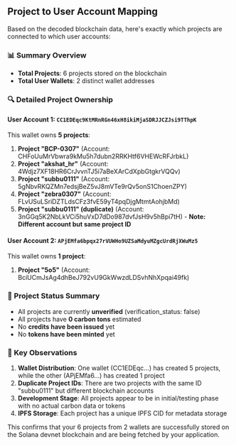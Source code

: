 ## Project to User Account Mapping

Based on the decoded blockchain data, here's exactly which projects are connected to which user accounts:

### 📊 Summary Overview
- **Total Projects**: 6 projects stored on the blockchain
- **Total User Wallets**: 2 distinct wallet addresses

### 🔍 Detailed Project Ownership

#### User Account 1: `CC1EDEqc9KtMRnRGn46xH8ikiMjaSDRJJCZJsi9TThpK`
This wallet owns **5 projects**:
1. **Project "BCP-0307"** (Account: CHFoUuMrVbwra9kMu5h7dubn2RRKHtf6VHEWcRFJrbkL)
2. **Project "akshat_hr"** (Account: 4Wdjz7XF18HR6CrJvvnTJ5i7aBeXArCdXpbGtgkrVQQv)
3. **Project "subbu0111"** (Account: 5gNbvRKQZMn7edsjBeZ5vJ8mVTe9rQv5onS1ChoenZPY)
4. **Project "zebra0307"** (Account: FLvUSuLSriDZTLdsCFz3fvE59yT4pqDjgMtmtAohjbMd)
5. **Project "subbu0111" (duplicate)** (Account: 3nGGq5K2NbLkVCi5huVxD7dDo987dvfJsH9v5hBpi7tH) - **Note: Different account but same project ID**

#### User Account 2: `APjEMfa6bpqx27rVUWHo9UZSaMdyuMZgcUrdRjXWuMz5`
This wallet owns **1 project**:
1. **Project "5o5"** (Account: BciUCmJsAg4dhBeJ792vU9GkWwzdLDSvhNhXpqai49fk)

### 🔄 Project Status Summary
- All projects are currently **unverified** (verification_status: false)
- All projects have **0 carbon tons** estimated
- No **credits have been issued** yet
- No **tokens have been minted** yet

### 📝 Key Observations
1. **Wallet Distribution**: One wallet (CC1EDEqc...) has created 5 projects, while the other (APjEMfa6...) has created 1 project
2. **Duplicate Project IDs**: There are two projects with the same ID "subbu0111" but different blockchain accounts
3. **Development Stage**: All projects appear to be in initial/testing phase with no actual carbon data or tokens
4. **IPFS Storage**: Each project has a unique IPFS CID for metadata storage

This confirms that your 6 projects from 2 wallets are successfully stored on the Solana devnet blockchain and are being fetched by your application.